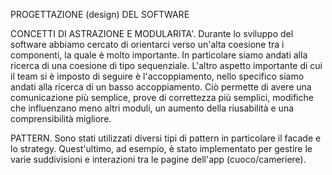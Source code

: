 PROGETTAZIONE (design) DEL SOFTWARE

CONCETTI DI ASTRAZIONE E MODULARITA'. 
Durante lo sviluppo del software abbiamo cercato di orientarci verso un'alta coesione tra i componenti, la quale è molto importante. 
In particolare siamo andati alla ricerca di una coesione di tipo sequenziale. L'altro aspetto importante di cui il team si è imposto di seguire è l'accoppiamento, nello specifico siamo andati alla ricerca di un basso accoppiamento. Ciò permette di avere una comunicazione più semplice, prove di correttezza più semplici, modifiche che influenzano meno altri moduli, un aumento della riusabilità e una comprensibilità migliore.

PATTERN. 
Sono stati utilizzati diversi tipi di pattern in particolare il facade e lo strategy. Quest'ultimo, ad esempio, è stato implementato per gestire le varie suddivisioni e interazioni tra le pagine dell'app (cuoco/cameriere).
